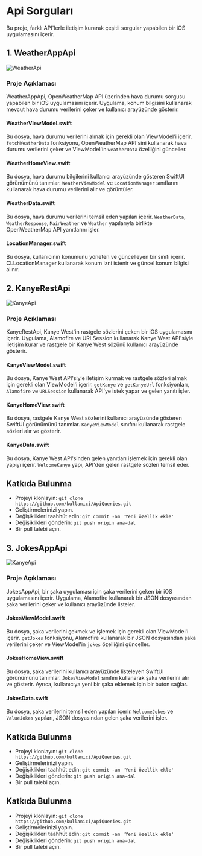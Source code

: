 # Api Sorguları

Bu proje, farklı API'lerle iletişim kurarak çeşitli sorgular yapabilen bir iOS uygulamasını içerir.

## 1. WeatherAppApi

![WeatherApi](https://github.com/doguner1/GitImageData/blob/main/ApiQueries/WeatherAppApi/IMG_64534A6B5595-1.jpeg?raw=true)

### Proje Açıklaması

WeatherAppApi, OpenWeatherMap API üzerinden hava durumu sorgusu yapabilen bir iOS uygulamasını içerir. Uygulama, konum bilgisini kullanarak mevcut hava durumu verilerini çeker ve kullanıcı arayüzünde gösterir.

#### WeatherViewModel.swift

Bu dosya, hava durumu verilerini almak için gerekli olan ViewModel'i içerir. `fetchWeatherData` fonksiyonu, OpenWeatherMap API'sini kullanarak hava durumu verilerini çeker ve ViewModel'in `weatherData` özelliğini günceller.

#### WeatherHomeView.swift

Bu dosya, hava durumu bilgilerini kullanıcı arayüzünde gösteren SwiftUI görünümünü tanımlar. `WeatherViewModel` ve `LocationManager` sınıflarını kullanarak hava durumu verilerini alır ve görüntüler.

#### WeatherData.swift

Bu dosya, hava durumu verilerini temsil eden yapıları içerir. `WeatherData`, `WeatherResponse`, `MainWeather` ve `Weather` yapılarıyla birlikte OpenWeatherMap API yanıtlarını işler.

#### LocationManager.swift

Bu dosya, kullanıcının konumunu yöneten ve güncelleyen bir sınıfı içerir. CLLocationManager kullanarak konum izni istenir ve güncel konum bilgisi alınır.

## 2. KanyeRestApi

![KanyeApi](https://github.com/doguner1/GitImageData/blob/main/ApiQueries/KanyeResApi/Ekran%20Resmi%202024-05-28%2020.56.38.png?raw=true)

### Proje Açıklaması

KanyeRestApi, Kanye West'in rastgele sözlerini çeken bir iOS uygulamasını içerir. Uygulama, Alamofire ve URLSession kullanarak Kanye West API'siyle iletişim kurar ve rastgele bir Kanye West sözünü kullanıcı arayüzünde gösterir.

#### KanyeViewModel.swift

Bu dosya, Kanye West API'siyle iletişim kurmak ve rastgele sözleri almak için gerekli olan ViewModel'i içerir. `getKanye` ve `getKanyeUrl` fonksiyonları, `Alamofire` ve `URLSession` kullanarak API'ye istek yapar ve gelen yanıtı işler.

#### KanyeHomeView.swift

Bu dosya, rastgele Kanye West sözlerini kullanıcı arayüzünde gösteren SwiftUI görünümünü tanımlar. `KanyeViewModel` sınıfını kullanarak rastgele sözleri alır ve gösterir.

#### KanyeData.swift

Bu dosya, Kanye West API'sinden gelen yanıtları işlemek için gerekli olan yapıyı içerir. `WelcomeKanye` yapı, API'den gelen rastgele sözleri temsil eder.

## Katkıda Bulunma

- Projeyi klonlayın: `git clone https://github.com/kullanici/ApiQueries.git`
- Geliştirmelerinizi yapın.
- Değişiklikleri taahhüt edin: `git commit -am 'Yeni özellik ekle'`
- Değişiklikleri gönderin: `git push origin ana-dal`
- Bir pull talebi açın.


## 3. JokesAppApi

![KanyeApi](https://github.com/doguner1/GitImageData/blob/main/ApiQueries/JokesAppApi/Ekran%20Resmi%202024-05-28%2021.02.13.png?raw=true)

### Proje Açıklaması

JokesAppApi, bir şaka uygulaması için şaka verilerini çeken bir iOS uygulamasını içerir. Uygulama, Alamofire kullanarak bir JSON dosyasından şaka verilerini çeker ve kullanıcı arayüzünde listeler.

#### JokesViewModel.swift

Bu dosya, şaka verilerini çekmek ve işlemek için gerekli olan ViewModel'i içerir. `getJokes` fonksiyonu, Alamofire kullanarak bir JSON dosyasından şaka verilerini çeker ve ViewModel'in `jokes` özelliğini günceller.

#### JokesHomeView.swift

Bu dosya, şaka verilerini kullanıcı arayüzünde listeleyen SwiftUI görünümünü tanımlar. `JokesViewModel` sınıfını kullanarak şaka verilerini alır ve gösterir. Ayrıca, kullanıcıya yeni bir şaka eklemek için bir buton sağlar.

#### JokesData.swift

Bu dosya, şaka verilerini temsil eden yapıları içerir. `WelcomeJokes` ve `ValueJokes` yapıları, JSON dosyasından gelen şaka verilerini işler.

## Katkıda Bulunma

- Projeyi klonlayın: `git clone https://github.com/kullanici/ApiQueries.git`
- Geliştirmelerinizi yapın.
- Değişiklikleri taahhüt edin: `git commit -am 'Yeni özellik ekle'`
- Değişiklikleri gönderin: `git push origin ana-dal`
- Bir pull talebi açın.

## Katkıda Bulunma

- Projeyi klonlayın: `git clone https://github.com/kullanici/ApiQueries.git`
- Geliştirmelerinizi yapın.
- Değişiklikleri taahhüt edin: `git commit -am 'Yeni özellik ekle'`
- Değişiklikleri gönderin: `git push origin ana-dal`
- Bir pull talebi açın.



